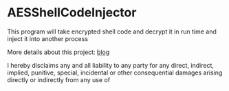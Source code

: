 # AESShellCodeInjector
This program will take encrypted shell code and decrypt it in run time and inject it into another process 


More details about this project: [blog](https://san3ncrypt3d.com/2022/03/24/AESInj/)

I hereby disclaims any and all liability to any party for any direct, indirect, implied, punitive, special, incidental or other consequential damages arising directly or indirectly from any use of

